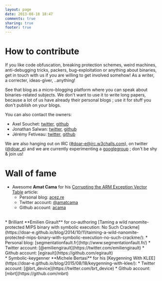 ```yaml
---
layout: page
date: 2013-08-18 18:47
comments: true
sharing: true
footer: true
---
```

# How to contribute
If you like code obfuscation, breaking protection schemes, weird machines, anti-debugging tricks, packers, bug-exploitation or anything about binaries, get in touch with us if you are willing to get involved somehow! As a writer, a correcter, ideas-giver, ..anything!

See that blog as a micro-blogging platform where you can speak about binaries-related subjects. We don't want to use it to write long papers, because a lot of us have already their personal blogs ; use it for stuff you don't publish on your blogs.

You can also contact the owners:

  - Axel Souchet: [twitter][1], [github][2]
  - Jonathan Salwan: [twitter][3], [github][4]
  - Jérémy Fetiveau: [twitter][5], [github][6]

We are also hanging out on IRC ([#doar-e@irc.w3challs.com](irc://#doar-e@irc.w3challs.com)), on twitter ([@doar_e](https://twitter.com/doar_e)) and we are currently experimenting a [googlegroup](https://groups.google.com/forum/#!forum/doare) ; don't be shy & join us!

[1]: https://twitter.com/0vercl0k
[2]: https://github.com/0vercl0k
[3]: https://twitter.com/jonathansalwan
[4]: https://github.com/JonathanSalwan/
[5]: https://twitter.com/__x86
[6]: https://github.com/JeremyFetiveau

# Wall of fame

 * Awesome **Amat Cama** for his [Corrupting the ARM Exception Vector Table](https://doar-e.github.io/blog/2014/04/30/corrupting-arm-evt/) article:
   * Personal blog: [acez.re](http://acez.re/)
   * Twitter account: [@amatcama](https://twitter.com/amatcama)
   * Github account: [acama](https://github.com/acama)
<br />
 * Brilliant **Emilien Girault** for co-authoring [Taming a wild nanomite-protected MIPS binary with symbolic execution: No Such Crackme](https://doar-e.github.io/blog/2014/10/11/taiming-a-wild-nanomite-protected-mips-binary-with-symbolic-execution-no-such-crackme/):
   * Personal blog: [segmentationfault.fr](http://www.segmentationfault.fr/)
   * Twitter account: [@emiliengirault](https://twitter.com/emiliengirault)
   * Github account: [egirault](https://github.com/egirault)
<br />
 * Symbolic-keygenner **Michele Bertasi** for his [Keygenning With KLEE](https://doar-e.github.io/blog/2015/08/18/keygenning-with-klee/):
   * Twitter account: [@brt_device](https://twitter.com/brt_device)
   * Github account: [mbrt](https://github.com/mbrt)
